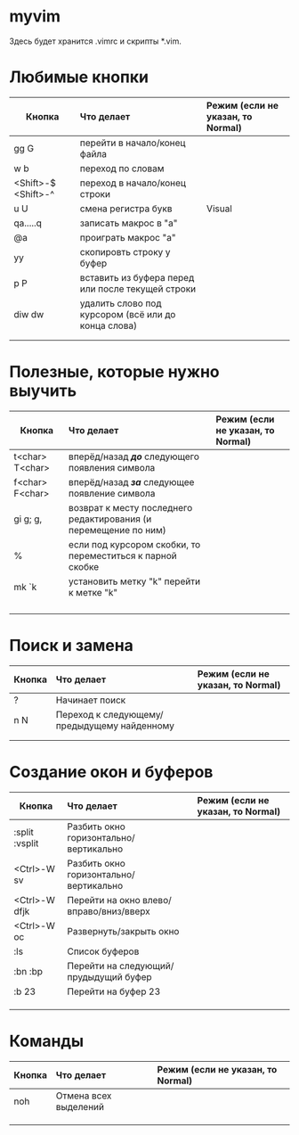 # myvim

Здесь будет хранится .vimrc и скрипты \*.vim. 

# Любимые кнопки

| Кнопка                   | Что делает                                                          | Режим (если не указан, то Normal) |
|--------------------------|:--------------------------------------------------------------------|:----------------------------------|           
| gg G                     | перейти в начало/конец файла                                        |                                   |
| w b                      | переход по словам                                                   |                                   |
| \<Shift\>-$ \<Shift>-^   | переход в начало/конец строки                                       |                                   |
| u U                      | смена регистра букв                                                 | Visual                            |
| qa.....q                 | записать макрос в "a"                                               |                                   |
| @a                       | проиграть макрос "a"                                                |                                   |
| yy                       | скопировть строку у буфер                                           |                                   |
| p P                      | вставить из буфера перед или после текущей строки                   |                                   |
| diw dw                   | удалить слово под курсором (всё или до конца слова)                 |                                   |
|                          |                   |                                   |
|                          |                   |                                   |
 
  
  
# Полезные, которые нужно выучить
  
| Кнопка                   | Что делает                                                          | Режим (если не указан, то Normal) |
|--------------------------|:--------------------------------------------------------------------|:----------------------------------|           
| t\<char\> T\<char\>      | вперёд/назад _**до**_ следующего появления символа                  |                                   |
| f\<char\> F\<char\>      | вперёд/назад _**за**_ следующее появление символа                   |                                   |
| gi g; g,                 | возврат к месту последнего редактирования (и перемещение по ним)    |                                   |
| %                        | если под курсором скобки, то переместиться к парной скобке          |                                   |
| mk `k                    | установить метку "k" перейти к метке "k"                            |                                   |
|                          |                                                  |                                   |
|                          |                   |                                   |
|                          |                   |                                   |
|                          |                   |                                   |
 

# Поиск и замена
  
| Кнопка                   | Что делает                                                          | Режим (если не указан, то Normal) |
|--------------------------|:--------------------------------------------------------------------|:----------------------------------|           
| ?                        | Начинает поиск                                                      |                                   |
| n N                      | Переход к следующему/предыдущему найденному                         |                                   |
|                          |                   |                                   |
|                          |                   |                                   |
  
# Создание окон и буферов
  
| Кнопка                   | Что делает                                                          | Режим (если не указан, то Normal) |
|--------------------------|:--------------------------------------------------------------------|:----------------------------------|           
| :split :vsplit           | Разбить окно горизонтально/вертикально                              |                                   |
| \<Ctrl\>-W sv            | Разбить окно горизонтально/вертикально                              |                                   |
| \<Ctrl\>-W dfjk          | Перейти на окно влево/вправо/вниз/вверх                             |                                   |
| \<Ctrl\>-W oc            | Развернуть/закрыть окно                                             |                                   |
| :ls                      | Список буферов                                                      |                                   |
| :bn :bp                  | Перейти на следующий/прудыдущий буфер                               |                                   |
| :b 23                    | Перейти на буфер 23                                                 |                                   |
|                          |                   |                                   |
|                          |                   |                                   |
|                          |                   |                                   |

# Команды

| Кнопка                   | Что делает                                                          | Режим (если не указан, то Normal) |
|--------------------------|:--------------------------------------------------------------------|:----------------------------------|           
| noh                      | Отмена всех выделений                                               |                                   |
|                          |                   |                                   |
|                          |                   |                                   |
|                          |                   |                                   |
